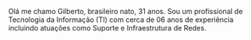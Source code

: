 Olá me chamo Gilberto, brasileiro nato, 31 anos. Sou um profissional de Tecnologia da Informação (TI) com cerca de 06 anos de experiência incluindo atuações como Suporte e Infraestrutura de Redes.
